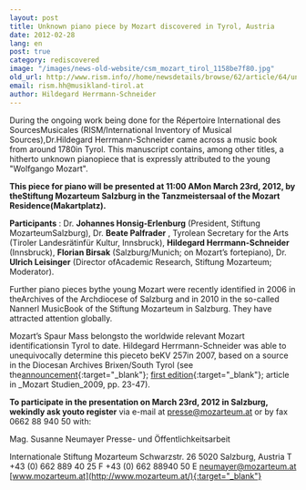 ```yaml
---
layout: post
title: Unknown piano piece by Mozart discovered in Tyrol, Austria
date: 2012-02-28
lang: en
post: true
category: rediscovered
image: "/images/news-old-website/csm_mozart_tirol_1158be7f80.jpg"
old_url: http://www.rism.info//home/newsdetails/browse/62/article/64/unknown-piano-piece-by-mozart-discovered-in-tyrol-austria.html
email: rism.hh@musikland-tirol.at
author: Hildegard Herrmann-Schneider
---
```


During the ongoing work being done for the Répertoire International des SourcesMusicales (RISM/International Inventory of Musical Sources),Dr.Hildegard Herrmann-Schneider came across a music book from around 1780in Tyrol. This manuscript contains, among other titles, a hitherto unknown pianopiece that is expressly attributed to the young "Wolfgango Mozart".

**This piece for piano will be presented at 11:00 AMon March 23rd, 2012, by theStiftung Mozarteum Salzburg in the Tanzmeistersaal of the Mozart Residence(Makartplatz).**

**Participants** : Dr. **Johannes Honsig-Erlenburg** (President, Stiftung MozarteumSalzburg), Dr. **Beate Palfrader** , Tyrolean Secretary for the Arts (Tiroler Landesrätinfür Kultur, Innsbruck), **Hildegard Herrmann-Schneider** (Innsbruck), **Florian Birsak** (Salzburg/Munich; on Mozart’s fortepiano), Dr. **Ulrich Leisinger** (Director ofAcademic Research, Stiftung Mozarteum; Moderator).

Further piano pieces bythe young Mozart were recently identified in 2006 in theArchives of the Archdiocese of Salzburg and in 2010 in the so-called Nannerl MusicBook of the Stiftung Mozarteum in Salzburg. They have attracted attention globally.

Mozart’s Spaur Mass belongsto the worldwide relevant Mozart identificationsin Tyrol to date. Hildegard Herrmann-Schneider was able to unequivocally determine this pieceto beKV 257in 2007, based on a source in the Diocesan Archives Brixen/South Tyrol (see the[announcement](http://www.musikland-tirol.at/downloads/pressemedieninfo.pdf){:target="_blank"}; [first edition](http://www.musikland-tirol.at/html/html/musikedition/mozartwa.html){:target="_blank"}; article in _Mozart Studien_2009, pp. 23-47).

**To participate in the presentation on March 23rd, 2012 in Salzburg, wekindly ask youto register** via e-mail at presse@mozarteum.at or by fax 0662 88 940 50 with:

Mag. Susanne Neumayer
Presse- und Öffentlichkeitsarbeit

Internationale Stiftung Mozarteum
Schwarzstr. 26
5020 Salzburg, Austria
T +43 (0) 662 889 40 25
F +43 (0) 662 88940 50
E [neumayer@mozarteum.at](mailto:neumayer@mozarteum.at)
[www.mozarteum.at](http://www.mozarteum.at/){:target="_blank"}